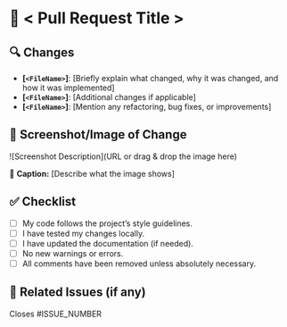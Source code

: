 # 🚀 < Pull Request Title >  

## 🔍 Changes  

- **[`<FileName>`]**: [Briefly explain what changed, why it was changed, and how it was implemented]  
- **[`<FileName>`]**: [Additional changes if applicable]  
- **[`<FileName>`]**: [Mention any refactoring, bug fixes, or improvements]  

## 📸 Screenshot/Image of Change

![Screenshot Description](URL or drag & drop the image here)  

📌 **Caption:** [Describe what the image shows]  

## ✅ Checklist  

- [ ] My code follows the project’s style guidelines.
- [ ] I have tested my changes locally.
- [ ] I have updated the documentation (if needed).
- [ ] No new warnings or errors.
- [ ] All comments have been removed unless absolutely necessary.

## 🔗 Related Issues (if any)  

Closes #ISSUE_NUMBER  
